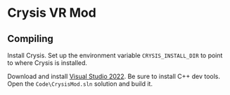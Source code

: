 # Crysis VR Mod

## Compiling

Install Crysis. Set up the environment variable `CRYSIS_INSTALL_DIR` to point to where Crysis is installed.

Download and install [Visual Studio 2022](https://visualstudio.microsoft.com). Be sure to install C++ dev tools.
Open the `Code\CrysisMod.sln` solution and build it.
